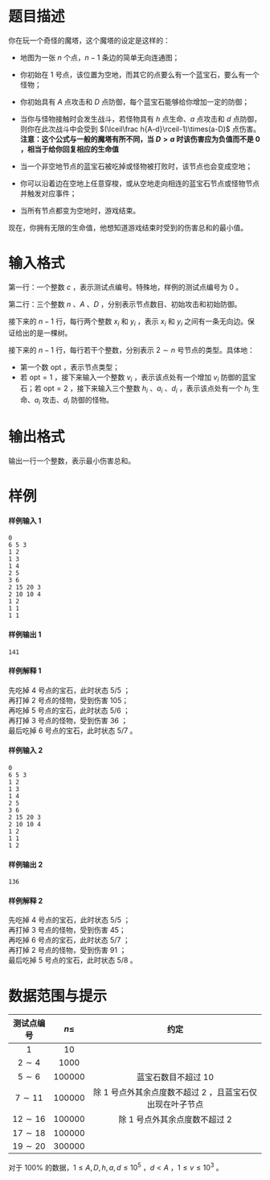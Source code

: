 
# 题目描述

你在玩一个奇怪的魔塔，这个魔塔的设定是这样的：

- 地图为一张 $n$ 个点，$n-1$ 条边的简单无向连通图；

- 你初始在 $1$ 号点，该位置为空地，而其它的点要么有一个蓝宝石，要么有一个怪物；

- 你初始具有 $A$ 点攻击和 $D$ 点防御，每个蓝宝石能够给你增加一定的防御；

- 当你与怪物接触时会发生战斗，若怪物具有 $h$ 点生命、$a$ 点攻击和 $d$ 点防御，则你在此次战斗中会受到 $(\lceil\frac h{A-d}\rceil-1)\times(a-D)$ 点伤害。**注意：这个公式与一般的魔塔有所不同，当 $D>a$ 时该伤害应为负值而不是 $0$ ，相当于给你回复相应的生命值**

- 当一个非空地节点的蓝宝石被吃掉或怪物被打败时，该节点也会变成空地；

- 你可以沿着边在空地上任意穿梭，或从空地走向相连的蓝宝石节点或怪物节点并触发对应事件；

- 当所有节点都变为空地时，游戏结束。

现在，你拥有无限的生命值，他想知道游戏结束时受到的伤害总和的最小值。

# 输入格式

第一行：一个整数 $c$ ，表示测试点编号。特殊地，样例的测试点编号为 $0$ 。

第二行：三个整数 $n$ 、$A$ 、$D$ ，分别表示节点数目、初始攻击和初始防御。

接下来的 $n-1$ 行，每行两个整数 $x_i$ 和 $y_i$ ，表示 $x_i$ 和 $y_i$ 之间有一条无向边。保证给出的是一棵树。

接下来的 $n-1$ 行，每行若干个整数，分别表示 $2\sim n$ 号节点的类型。具体地：

- 第一个数 $\text{opt}$ ，表示节点类型；
- 若 $\text{opt}=1$ ，接下来输入一个整数 $v_i$ ，表示该点处有一个增加 $v_i$ 防御的蓝宝石；若 $\text{opt}=2$ ，接下来输入三个整数 $h_i$ 、$a_i$ 、$d_i$ ，表示该点处有一个 $h_i$ 生命、$a_i$ 攻击、$d_i$ 防御的怪物。

# 输出格式

输出一行一个整数，表示最小伤害总和。

# 样例

#### 样例输入 1

```plain
0
6 5 3
1 2
1 3
1 4
2 5
3 6
2 15 20 3
2 10 10 4
1 2
1 1
1 1
```

#### 样例输出 1

```plain
141
```

#### 样例解释 1

先吃掉 $4$ 号点的宝石，此时状态 $5/5$ ；  
再打掉 $2$ 号点的怪物，受到伤害 $105$；  
再吃掉 $5$ 号点的宝石，此时状态 $5/6$ ；  
再打掉 $3$ 号点的怪物，受到伤害 $36$ ；  
最后吃掉 $6$ 号点的宝石，此时状态 $5/7$ 。

#### 样例输入 2

```plain
0
6 5 3
1 2
1 3
1 4
2 5
3 6
2 15 20 3
2 10 10 4
1 2
1 1
1 2
```

#### 样例输出 2

```plain
136
```

#### 样例解释 2

先吃掉 $4$ 号点的宝石，此时状态 $5/5$ ；  
再打掉 $3$ 号点的怪物，受到伤害 $45$；  
再吃掉 $6$ 号点的宝石，此时状态 $5/7$ ；  
再打掉 $2$ 号点的怪物，受到伤害 $91$ ；  
最后吃掉 $5$ 号点的宝石，此时状态 $5/8$ 。

# 数据范围与提示

| 测试点编号  | $n\le$   | 约定                                                  |
| :-----------: | :--------: | :------------------------------------------------------------: |
| $1$ | $10$ |                                                            |
| $2\sim 4$ | $1000$ |                                                            |
| $5\sim 6$ | $100000$ | 蓝宝石数目不超过 $10$                                        |
| $7\sim 11$ | $100000$ | 除 $1$ 号点外其余点度数不超过 $2$ ，且蓝宝石仅出现在叶子节点 |
| $12\sim 16$ | $100000$ | 除 $1$ 号点外其余点度数不超过 $2$                            |
| $17\sim 18$ | $100000$ |                                                            |
| $19\sim 20$ | $300000$ |                                                            |

对于 $100\%$ 的数据，$1\le A,D,h,a,d\le 10^5$ ，$d<A$ ，$1\le v\le 10^3$ 。

